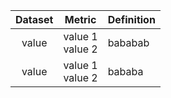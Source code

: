 | Dataset | Metric | Definition |
|:----------:|----------|---------|
| value | value 1<br>value 2 |bababab|
| value | value 1<br>value 2 |bababa|
